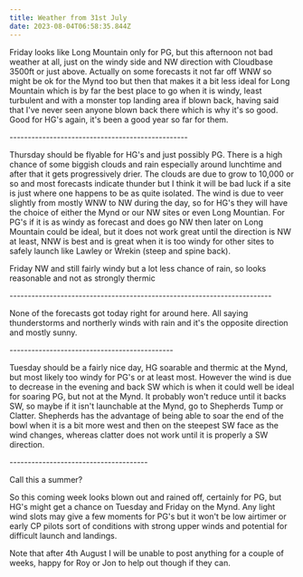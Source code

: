 ```yaml
---
title: Weather from 31st July
date: 2023-08-04T06:58:35.844Z
---
```

Friday looks like Long Mountain only for PG, but this afternoon not bad weather at all, just on the windy side and NW direction with Cloudbase 3500ft or just above.  Actually on some forecasts it not far off WNW so might be ok for the Mynd too but then that makes it a bit less ideal for Long Mountain which is by far the best place to go when it is windy, least turbulent and with a monster top landing area if blown back, having said that I've never seen anyone blown back there which is why it's so good.  Good for HG's again, it's been a good year so far for them.

\-------------------------------------------------

Thursday should be flyable for HG's and just possibly PG.  There is a high chance of some biggish clouds and rain especially around lunchtime and after that it gets progressively drier.  The clouds are due to grow to 10,000 or so and most forecasts indicate thunder but I think it will be bad luck if a site is just where one happens to be as quite isolated.  The wind is due to veer slightly from mostly WNW to NW during the day, so for HG's they will have the choice of either the Mynd or our NW sites or even Long Mountian.  For PG's if it is as windy as forecast and does go NW then later on Long Mountain could be ideal, but it does not work great until the direction is NW at least, NNW is best and is great when it is too windy for other sites to safely launch like Lawley or Wrekin (steep and spine back).

Friday NW and still fairly windy but a lot less chance of rain, so looks reasonable and not as strongly thermic

\------------------------------------------------------------------------

None of the forecasts got today right for around here.  All saying thunderstorms and northerly winds with rain and it's the opposite direction and mostly sunny.

\---------------------------------------------

Tuesday should be a fairly nice day,  HG soarable and thermic at the Mynd, but most likely too windy for PG's or at least most.  However the wind is due to decrease in the evening and back SW which is when it could well be ideal for soaring PG, but not at the Mynd.  It probably won't reduce until it backs SW, so maybe if it isn't launchable at the Mynd, go to Shepherds Tump or Clatter.  Shepherds has the advantage of being able to soar the end of the bowl when it is a bit more west and then on the steepest SW face as the wind changes, whereas clatter does not work until it is properly a SW direction.

\--------------------------------------

Call this a summer?

So this coming week looks blown out and rained off, certainly for PG, but HG's might get a chance on Tuesday and Friday on the Mynd.  Any light wind slots may give a few moments for PG's but it won't be low airtimer or early CP pilots sort of conditions with strong upper winds and potential for difficult launch and landings.

Note that after 4th August I will be unable to post anything for a couple of weeks, happy for Roy or Jon to help out though if they can.